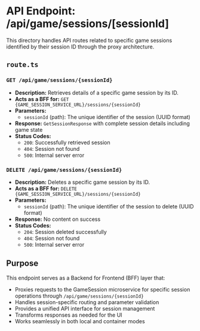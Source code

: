 # API Endpoint: /api/game/sessions/[sessionId]

This directory handles API routes related to specific game sessions identified by their session ID through the proxy architecture.

## `route.ts`

### `GET /api/game/sessions/{sessionId}`

- **Description:** Retrieves details of a specific game session by its ID.
- **Acts as a BFF for:** `GET {GAME_SESSION_SERVICE_URL}/sessions/{sessionId}`
- **Parameters:**
  - `sessionId` (path): The unique identifier of the session (UUID format)
- **Response:** `GetSessionResponse` with complete session details including game state
- **Status Codes:**
  - `200`: Successfully retrieved session
  - `404`: Session not found
  - `500`: Internal server error

### `DELETE /api/game/sessions/{sessionId}`

- **Description:** Deletes a specific game session by its ID.
- **Acts as a BFF for:** `DELETE {GAME_SESSION_SERVICE_URL}/sessions/{sessionId}`
- **Parameters:**
  - `sessionId` (path): The unique identifier of the session to delete (UUID format)
- **Response:** No content on success
- **Status Codes:**
  - `204`: Session deleted successfully
  - `404`: Session not found
  - `500`: Internal server error

## Purpose

This endpoint serves as a Backend for Frontend (BFF) layer that:
- Proxies requests to the GameSession microservice for specific session operations through `/api/game/sessions/{sessionId}`
- Handles session-specific routing and parameter validation
- Provides a unified API interface for session management
- Transforms responses as needed for the UI
- Works seamlessly in both local and container modes 